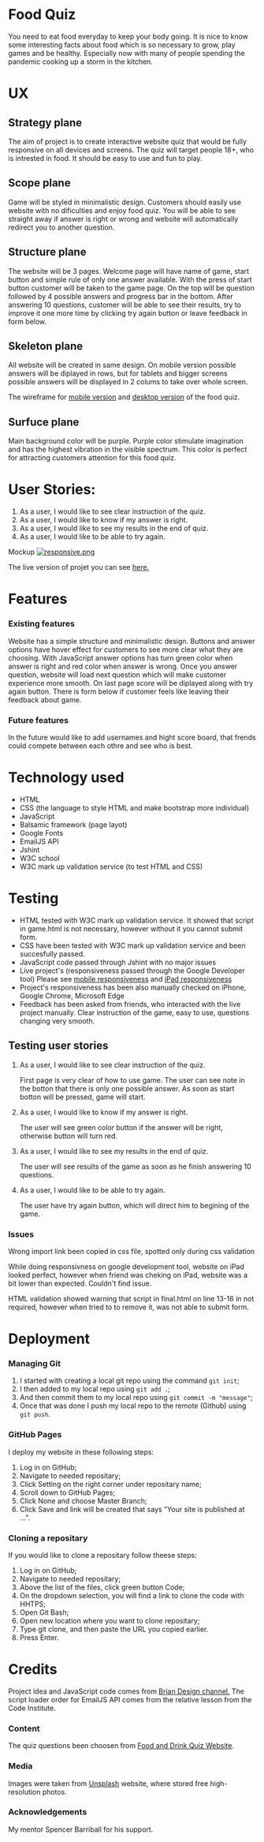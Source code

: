 # Food Quiz #

You need to eat food everyday to keep your body going. It is nice to know some interesting facts about food which is so necessary to grow, 
play games and be healthy. Especially now with many of people spending the pandemic cooking up a storm in the kitchen.

# UX #

## Strategy plane ##
The aim of project is to create interactive website quiz that would be fully responsive on all devices and screens. The quiz will target 
people 18+, who is intrested in food. It should be easy to use and fun to play.

## Scope plane ##
Game will be styled in minimalistic design. Customers should easily use website with no dificulties and enjoy food quiz.
You will be able to see straight away if answer is right or wrong and website will automatically redirect you to another question.

## Structure plane ##
The website will be 3 pages. Welcome page will have name of game, start button and simple rule of only one answer available.
With the press of start button customer will be taken to the game page. On the top will be question followed by 4 possible answers and progress bar in the bottom.
After answering 10 questions, customer will be able to see their results, try to improve it one more time by clicking try again button or leave feedback in form below. 

## Skeleton plane ##
All website will be created in same design. On mobile version possible answers will be diplayed in rows, but for tablets
and bigger screens possible answers will be displayed in 2 colums to take over whole screen.

The wireframe for [mobile version](https://postimg.cc/grjSfCdP) and [desktop version](https://postimg.cc/N22x5wf9) of the food quiz.

## Surfuce plane ##
Main background color will be purple. Purple color stimulate imagination and has the highest vibration in the visible spectrum.
This color is perfect for attracting customers attention for this food quiz.

# User Stories: #
1. As a user, I would like to see clear instruction of the quiz.
2. As a user, I would like to know if my answer is right.
3. As a user, I would like to see my results in the end of quiz.
4. As a user, I would like to be able to try again.

Mockup
[![responsive.png](https://i.postimg.cc/ZqcxPJ1K/responsive.png)](https://postimg.cc/VSJtmPf3)

The live version of projet you can see [here.](https://vkirijanova.github.io/Food-Quiz/)

# Features #

### Existing features ###
Website has a simple structure and minimalistic design.
Buttons and answer options have hover effect for customers to see more clear what they are choosing.
With JavaScript answer options has turn green color when answer is right and red color when answer is wrong.
Once you answer question, website will load next question which will make customer experience more smooth.
On last page score will be diplayed along with try again button. There is form below if customer feels like leaving
their feedback about game.


### Future features ###
In the future would like to add usernames and hight score board, that frends could compete between each othre and 
see who is best.


# Technology used #
- HTML 
- CSS (the language to style HTML and make bootstrap more individual)
- JavaScript
- Balsamic framework (page layot)
- Google Fonts
- EmailJS API
- Jshint
- W3C school
- W3C mark up validation service (to test HTML and CSS)

# Testing #
- HTML tested with W3C mark up validation service. It showed that script in game.html is not necessary, however 
  without it you cannot submit form.
- CSS have been tested with W3C mark up validation service and been succesfully passed.
- JavaScript code passed through Jshint with no major issues
- Live project's (responsiveness passed through the Google Developer tool)
    Please see [mobile responsiveness](https://postimg.cc/XpzWyRcj) and [iPad responsiveness](https://postimg.cc/Jsp1KyLL)
- Project's responsiveness has been also manually checked on iPhone, Google Chrome, Microsoft Edge
- Feedback has been asked from friends, who interacted with the live project manually. Clear instruction of the game, easy to use, questions changing very smooth.  

## Testing user stories ##
1. As a user, I would like to see clear instruction of the quiz.

    First page is very clear of how to use game. The user can see note in the botton that there is only one possible
    answer. As soon as start botton will be pressed, game will start.

2. As a user, I would like to know if my answer is right.

    The user will see green color button if the answer will be right, otherwise button will turn red.

3. As a user, I would like to see my results in the end of quiz.

    The user will see results of the game as soon as he finish answering 10 questions.

4. As a user, I would like to be able to try again.

    The user have try again button, which will direct him to begining of the game.

### Issues ###
Wrong import link been copied in css file, spotted only during css validation 

While doing responsivness on google development tool, website on iPad looked perfect, however when friend was
cheking on iPad, website was a bit lower than expected. Couldn't find issue.

HTML validation showed warning that script in final.html on line 13-16 in not required, however when tried 
to to remove it, was not able to submit form. 

# Deployment #
### Managing Git ###
1. I started with creating a local git repo using the command `git init`; 
2. I then added to my local repo using `git add .`;
3. And then commit them to my local repo using `git commit -m "message"`;
4. Once that was done I push my local repo to the remote (Github) using `git push`.

### GitHub Pages ###
I deploy my website in these following steps:
1. Log in on GitHub;
2. Navigate to needed repositary;
3. Click Setting on the right corner under repositary name;
4. Scroll down to GitHub Pages;
5. Click None and choose Master Branch;
6. Click Save and link will be created that says "Your site is published at ...".

### Cloning a repositary ###
If you would like to clone a repositary follow theese steps:
1. Log in on GitHub;
2. Navigate to needed repositary;
3. Above the list of the files, click green button Code;
4. On the dropdown selection, you will find a link to clone the code with HHTPS;
5. Open Git Bash;
6. Open new location where you want to clone repositary;
7. Type git clone, and then paste the URL you copied earlier.
8. Press Enter.

# Credits # 
Project idea and JavaScript code comes from [Brian Design channel.](https://www.youtube.com/watch?v=f4fB9Xg2JEY&ab_channel=BrianDesign)
The script loader order for EmailJS API comes from the relative lesson from the Code Institute.

### Content ###
The quiz questions been choosen from [Food and Drink Quiz Website](https://www.funquizzes.uk/food-and-drink-quiz/).

### Media ###
Images were taken from [Unsplash](https://unsplash.com/) website, where stored free high-resolution photos.

### Acknowledgements ###
My mentor Spencer Barriball for his support.